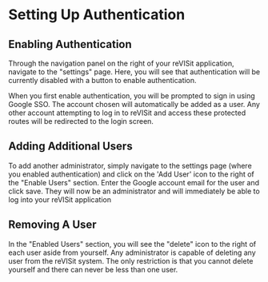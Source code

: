 # Setting Up Authentication

## Enabling Authentication

Through the navigation panel on the right of your reVISit application, navigate to the "settings" page. Here, you will see that authentication will be currently disabled with a button to enable authentication.

When you first enable authentication, you will be prompted to sign in using Google SSO. The account chosen will automatically be added as a user. Any other account attempting to log in to reVISit and access these protected routes will be redirected to the login screen. 

## Adding Additional Users

To add another administrator, simply navigate to the settings page (where you enabled authentication) and click on the 'Add User' icon to the right of the "Enable Users" section. Enter the Google account email for the user and click save. They will now be an administrator and will immediately be able to log into your reVISit application

## Removing A User

In the "Enabled Users" section, you will see the "delete" icon to the right of each user aside from yourself. Any administrator is capable of deleting any user from the reVISit system. The only restriction is that you cannot delete yourself and there can never be less than one user.

